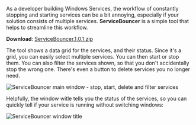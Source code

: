 As a developer building Windows Services, the workflow of constantly stopping and starting services can be a bit annoying, especially if your solution consists of multiple services. **ServiceBouncer** is a simple tool that helps to streamline this workflow. 

**Download**: [ServiceBouncer.1.0.1.zip](https://github.com/PaulStovell/ServiceBouncer/releases)

The tool shows a data grid for the services, and their status. Since it's a grid, you can easily select multiple services. You can then start or stop them. You can also filter the services shown, so that you don't accidentally stop the wrong one. There's even a button to delete services you no longer need. 

![ServiceBouncer main window - stop, start, delete and filter services](https://res.cloudinary.com/octopusdeploy/image/upload/v1428624736/2015-04-10_10_04_37-Untitled_-_Notepad_hakd1d.png)

Helpfully, the window witle tells you the status of the services, so you can quickly tell if your service is running without switching windows:

![ServiceBouncer window title](https://res.cloudinary.com/octopusdeploy/image/upload/v1428624736/2015-04-10_10_11_33-_nfnnn1.png)

